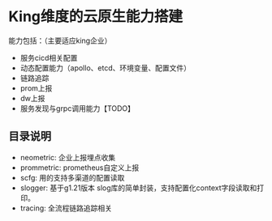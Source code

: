 # King维度的云原生能力搭建

能力包括：（主要适应king企业）
* 服务cicd相关配置
* 动态配置能力（apollo、etcd、环境变量、配置文件）
* 链路追踪
* prom上报
* dw上报
* 服务发现与grpc调用能力【TODO】

## 目录说明
* neometric: 企业上报埋点收集
* prommetric: prometheus自定义上报
* scfg: 用的支持多渠道的配置读取
* slogger: 基于g1.21版本 slog库的简单封装，支持配置化context字段读取和打印。
* tracing: 全流程链路追踪相关
